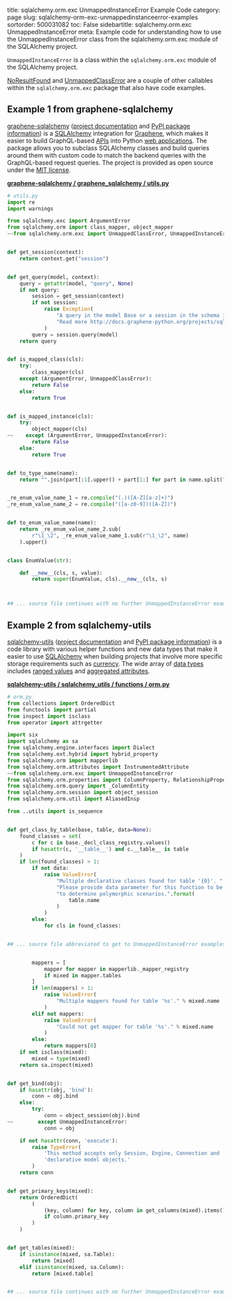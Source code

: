 title: sqlalchemy.orm.exc UnmappedInstanceError Example Code
category: page
slug: sqlalchemy-orm-exc-unmappedinstanceerror-examples
sortorder: 500031082
toc: False
sidebartitle: sqlalchemy.orm.exc UnmappedInstanceError
meta: Example code for understanding how to use the UnmappedInstanceError class from the sqlalchemy.orm.exc module of the SQLAlchemy project.


`UnmappedInstanceError` is a class within the `sqlalchemy.orm.exc` module of the SQLAlchemy project.

<a href="/sqlalchemy-orm-exc-noresultfound-examples.html">NoResultFound</a>
and
<a href="/sqlalchemy-orm-exc-unmappedclasserror-examples.html">UnmappedClassError</a>
are a couple of other callables within the `sqlalchemy.orm.exc` package that also have code examples.

## Example 1 from graphene-sqlalchemy
[graphene-sqlalchemy](https://github.com/graphql-python/graphene-sqlalchemy)
([project documentation](https://docs.graphene-python.org/projects/sqlalchemy/en/latest/)
and
[PyPI package information](https://pypi.org/project/graphene-sqlalchemy/))
is a [SQLAlchemy](/sqlalchemy.html) integration for
[Graphene](https://graphene-python.org/), which makes it easier to build
GraphQL-based [APIs](/application-programming-interfaces.html) into Python
[web applications](/web-development.html). The package allows you to
subclass SQLAlchemy classes and build queries around them with custom
code to match the backend queries with the GraphQL-based request queries.
The project is provided as open source under the
[MIT license](https://github.com/graphql-python/graphene-sqlalchemy/blob/master/LICENSE.md).

[**graphene-sqlalchemy / graphene_sqlalchemy / utils.py**](https://github.com/graphql-python/graphene-sqlalchemy/blob/master/graphene_sqlalchemy/./utils.py)

```python
# utils.py
import re
import warnings

from sqlalchemy.exc import ArgumentError
from sqlalchemy.orm import class_mapper, object_mapper
~~from sqlalchemy.orm.exc import UnmappedClassError, UnmappedInstanceError


def get_session(context):
    return context.get("session")


def get_query(model, context):
    query = getattr(model, "query", None)
    if not query:
        session = get_session(context)
        if not session:
            raise Exception(
                "A query in the model Base or a session in the schema is required for querying.\n"
                "Read more http://docs.graphene-python.org/projects/sqlalchemy/en/latest/tips/#querying"
            )
        query = session.query(model)
    return query


def is_mapped_class(cls):
    try:
        class_mapper(cls)
    except (ArgumentError, UnmappedClassError):
        return False
    else:
        return True


def is_mapped_instance(cls):
    try:
        object_mapper(cls)
~~    except (ArgumentError, UnmappedInstanceError):
        return False
    else:
        return True


def to_type_name(name):
    return "".join(part[:1].upper() + part[1:] for part in name.split("_"))


_re_enum_value_name_1 = re.compile("(.)([A-Z][a-z]+)")
_re_enum_value_name_2 = re.compile("([a-z0-9])([A-Z])")


def to_enum_value_name(name):
    return _re_enum_value_name_2.sub(
        r"\1_\2", _re_enum_value_name_1.sub(r"\1_\2", name)
    ).upper()


class EnumValue(str):

    def __new__(cls, s, value):
        return super(EnumValue, cls).__new__(cls, s)



## ... source file continues with no further UnmappedInstanceError examples...

```


## Example 2 from sqlalchemy-utils
[sqlalchemy-utils](https://github.com/kvesteri/sqlalchemy-utils)
([project documentation](https://sqlalchemy-utils.readthedocs.io/en/latest/)
and
[PyPI package information](https://pypi.org/project/SQLAlchemy-Utils/))
is a code library with various helper functions and new data types
that make it easier to use [SQLAlchemy](/sqlalchemy.html) when building
projects that involve more specific storage requirements such as
[currency](https://sqlalchemy-utils.readthedocs.io/en/latest/data_types.html#module-sqlalchemy_utils.types.currency).
The wide array of
[data types](https://sqlalchemy-utils.readthedocs.io/en/latest/data_types.html)
includes [ranged values](https://sqlalchemy-utils.readthedocs.io/en/latest/range_data_types.html)
and [aggregated attributes](https://sqlalchemy-utils.readthedocs.io/en/latest/aggregates.html).

[**sqlalchemy-utils / sqlalchemy_utils / functions / orm.py**](https://github.com/kvesteri/sqlalchemy-utils/blob/master/sqlalchemy_utils/functions/orm.py)

```python
# orm.py
from collections import OrderedDict
from functools import partial
from inspect import isclass
from operator import attrgetter

import six
import sqlalchemy as sa
from sqlalchemy.engine.interfaces import Dialect
from sqlalchemy.ext.hybrid import hybrid_property
from sqlalchemy.orm import mapperlib
from sqlalchemy.orm.attributes import InstrumentedAttribute
~~from sqlalchemy.orm.exc import UnmappedInstanceError
from sqlalchemy.orm.properties import ColumnProperty, RelationshipProperty
from sqlalchemy.orm.query import _ColumnEntity
from sqlalchemy.orm.session import object_session
from sqlalchemy.orm.util import AliasedInsp

from ..utils import is_sequence


def get_class_by_table(base, table, data=None):
    found_classes = set(
        c for c in base._decl_class_registry.values()
        if hasattr(c, '__table__') and c.__table__ is table
    )
    if len(found_classes) > 1:
        if not data:
            raise ValueError(
                "Multiple declarative classes found for table '{0}'. "
                "Please provide data parameter for this function to be able "
                "to determine polymorphic scenarios.".format(
                    table.name
                )
            )
        else:
            for cls in found_classes:


## ... source file abbreviated to get to UnmappedInstanceError examples ...


        mappers = [
            mapper for mapper in mapperlib._mapper_registry
            if mixed in mapper.tables
        ]
        if len(mappers) > 1:
            raise ValueError(
                "Multiple mappers found for table '%s'." % mixed.name
            )
        elif not mappers:
            raise ValueError(
                "Could not get mapper for table '%s'." % mixed.name
            )
        else:
            return mappers[0]
    if not isclass(mixed):
        mixed = type(mixed)
    return sa.inspect(mixed)


def get_bind(obj):
    if hasattr(obj, 'bind'):
        conn = obj.bind
    else:
        try:
            conn = object_session(obj).bind
~~        except UnmappedInstanceError:
            conn = obj

    if not hasattr(conn, 'execute'):
        raise TypeError(
            'This method accepts only Session, Engine, Connection and '
            'declarative model objects.'
        )
    return conn


def get_primary_keys(mixed):
    return OrderedDict(
        (
            (key, column) for key, column in get_columns(mixed).items()
            if column.primary_key
        )
    )


def get_tables(mixed):
    if isinstance(mixed, sa.Table):
        return [mixed]
    elif isinstance(mixed, sa.Column):
        return [mixed.table]


## ... source file continues with no further UnmappedInstanceError examples...

```

